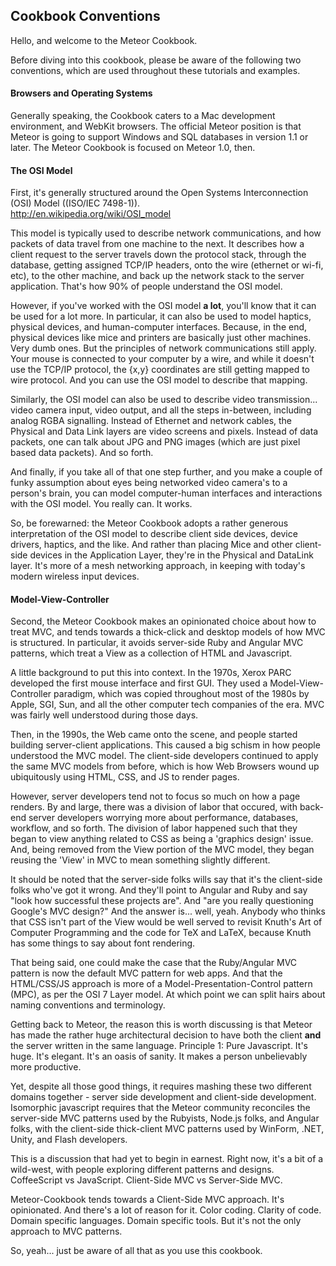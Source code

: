 ## Cookbook Conventions


Hello, and welcome to the Meteor Cookbook.

Before diving into this cookbook, please be aware of the following two conventions, which are used throughout these tutorials and examples.


#### Browsers and Operating Systems  
Generally speaking, the Cookbook caters to a Mac development environment, and WebKit browsers.  The official Meteor position is that Meteor is going to support Windows and SQL databases in version 1.1 or later.  The Meteor Cookbook is focused on Meteor 1.0, then. 


#### The OSI Model  

First, it's generally structured around the Open Systems Interconnection (OSI) Model ((ISO/IEC 7498-1)).  
http://en.wikipedia.org/wiki/OSI_model

This model is typically used to describe network communications, and how packets of data travel from one machine to the next.  It describes how a client request to the server travels down the protocol stack, through the database, getting assigned TCP/IP headers, onto the wire (ethernet or wi-fi, etc), to the other machine, and back up the network stack to the server application.  That's how 90% of people understand the OSI model.

However, if you've worked with the OSI model **a lot**, you'll know that it can be used for a lot more.  In particular, it can also be used to model haptics, physical devices, and human-computer interfaces.  Because, in the end, physical devices like mice and printers are basically just other machines.  Very dumb ones.  But the principles of network communications still apply.  Your mouse is connected to your computer by a wire, and while it doesn't use the TCP/IP protocol, the {x,y} coordinates are still getting mapped to wire protocol.  And you can use the OSI model to describe that mapping.

Similarly, the OSI model can also be used to describe video transmission...  video camera input, video output, and all the steps in-between, including analog RGBA signalling.   Instead of Ethernet and network cables, the Physical and Data Link layers are video screens and pixels.  Instead of data packets, one can talk about JPG and PNG images (which are just pixel based data packets).  And so forth.  

And finally, if you take all of that one step further, and you make a couple of funky assumption about eyes being networked video camera's to a person's brain, you can model computer-human interfaces and interactions with the OSI model.  You really can.  It works.  

So, be forewarned:  the Meteor Cookbook adopts a rather generous interpretation of the OSI model to describe client side devices, device drivers, haptics, and the like.  And rather than placing Mice and other client-side devices in the Application Layer, they're in the Physical and DataLink layer.  It's more of a mesh networking approach, in keeping with today's modern wireless input devices.  


#### Model-View-Controller  

Second, the Meteor Cookbook makes an opinionated choice about how to treat MVC, and tends towards a thick-click and desktop models of how MVC is structured. In particular, it avoids server-side Ruby and Angular MVC patterns, which treat a View as a collection of HTML and Javascript.  

A little background to put this into context.  In the 1970s, Xerox PARC developed the first mouse interface and first GUI.  They used a Model-View-Controller paradigm, which was copied throughout most of the 1980s by Apple, SGI, Sun, and all the other computer tech companies of the era.  MVC was fairly well understood during those days.  

Then, in the 1990s, the Web came onto the scene, and people started building server-client applications. This caused a big schism in how people understood the MVC model.  The client-side developers continued to apply the same MVC models from before, which is how Web Browsers wound up ubiquitously using HTML, CSS, and JS to render pages.  

However, server developers tend not to focus so much on how a page renders.  By and large, there was a division of labor that occured, with back-end server developers worrying more about performance, databases, workflow, and so forth.  The division of labor happened such that they began to view anything related to CSS as being a 'graphics design' issue.  And, being removed from the View portion of the MVC model, they began reusing the 'View' in MVC to mean something slightly different.  

It should be noted that the server-side folks wills say that it's the client-side folks who've got it wrong.  And they'll point to Angular and Ruby and say "look how successful these projects are".  And "are you really questioning Google's MVC design?"  And the answer is... well, yeah.  Anybody who thinks that CSS isn't part of the View would be well served to revisit Knuth's Art of Computer Programming and the code for TeX and LaTeX, because Knuth has some things to say about font rendering.  

That being said, one could make the case that the Ruby/Angular MVC pattern is now the default MVC pattern for web apps.  And that the HTML/CSS/JS approach is more of a Model-Presentation-Control pattern (MPC), as per the OSI 7 Layer model.  At which point we can split hairs about naming conventions and terminology.

Getting back to Meteor, the reason this is worth discussing is that Meteor has made the rather huge architectural decision to have both the client **and** the server written in the same language.  Principle 1:  Pure Javascript. It's huge.  It's elegant.  It's an oasis of sanity.  It makes a person unbelievably more productive.  

Yet, despite all those good things, it requires mashing these two different domains together - server side development and client-side development.  Isomorphic javascript requires that the Meteor community reconciles the server-side MVC patterns used by the Rubyists, Node.js folks, and Angular folks, with the client-side thick-client MVC patterns used by WinForm, .NET, Unity, and Flash developers.  

This is a discussion that had yet to begin in earnest.  Right now, it's a bit of a wild-west, with people exploring different patterns and designs.  CoffeeScript vs JavaScript.  Client-Side MVC vs Server-Side MVC.

Meteor-Cookbook tends towards a Client-Side MVC approach.  It's opinionated.  And there's a lot of reason for it.  Color coding.  Clarity of code.  Domain specific languages.  Domain specific tools.  But it's not the only approach to MVC patterns.  

So, yeah... just be aware of all that as you use this cookbook.
